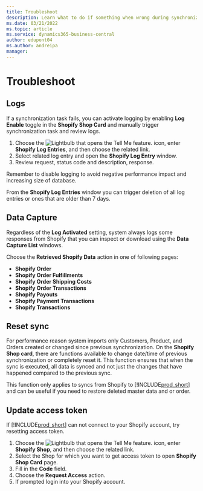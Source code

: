 ```yaml
---
title: Troubleshoot
description: Learn what to do if something when wrong during synchronization of data between Shopify and Business Central
ms.date: 03/21/2022
ms.topic: article
ms.service: dynamics365-business-central
author: edupont04
ms.author: andreipa
manager: 
---
```



# Troubleshoot

## Logs

If a synchronization task fails, you can activate logging by enabling **Log Enable** toggle in the **Shopify Shop Card** and manually trigger synchronization task and review logs.

1. Choose the ![Lightbulb that opens the Tell Me feature.](../media/ui-search/search_small.png "Tell me what you want to do") icon, enter **Shopify Log Entries**, and then choose the related link.
2. Select related log entry and open the **Shopify Log Entry** window.
3. Review request, status code and description, response.

Remember to disable logging to avoid negative performance impact and increasing size of database.

From the **Shopify Log Entries** window you can trigger deletion of all log entries or ones that are older than 7 days.

## Data Capture

Regardless of the **Log Activated** setting, system always logs some responses from Shopify that you can inspect or download using the **Data Capture List** windows.

Choose the **Retrieved Shopify Data** action in one of following pages:
- **Shopify Order**
- **Shopify Order Fulfillments**
- **Shopify Order Shipping Costs**
- **Shopify Order Transactions**
- **Shopify Payouts**
- **Shopify Payment Transactions**
- **Shopify Transactions**

## Reset sync

For performance reason system imports only Customers, Product, and Orders created or changed since previous synchronization. On the **Shopify Shop card**, there are functions available to change date/time of previous synchronization or completely reset it. This function ensures that when the sync is executed, all data is synced and not just the changes that have happened compared to the previous sync.

This function only applies to syncs from Shopify to [!INCLUDE[prod_short](../includes/prod_short.md)] and can be useful if you need to restore deleted master data and or order.

## Update access token

If [!INCLUDE[prod_short](../includes/prod_short.md)] can not connect to your Shopify account, try resetting access token.

1. Choose the ![Lightbulb that opens the Tell Me feature.](../media/ui-search/search_small.png "Tell me what you want to do") icon, enter **Shopify Shop**, and then choose the related link.
2. Select the Shop for which you want to get access token to open **Shopify Shop Card** page.
3. Fill in the **Code** field.  
4. Choose the **Request Access** action.
5. If prompted login into your Shopify account.
